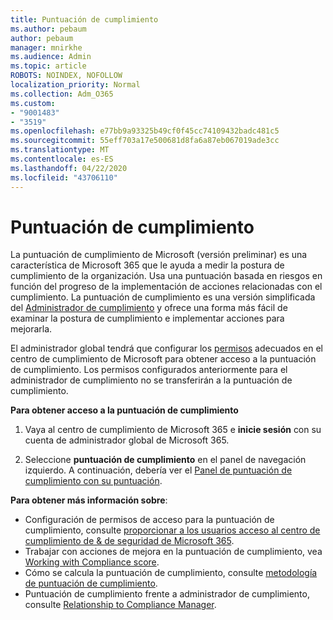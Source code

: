 ```yaml
---
title: Puntuación de cumplimiento
ms.author: pebaum
author: pebaum
manager: mnirkhe
ms.audience: Admin
ms.topic: article
ROBOTS: NOINDEX, NOFOLLOW
localization_priority: Normal
ms.collection: Adm_O365
ms.custom:
- "9001483"
- "3519"
ms.openlocfilehash: e77bb9a93325b49cf0f45cc74109432badc481c5
ms.sourcegitcommit: 55eff703a17e500681d8fa6a87eb067019ade3cc
ms.translationtype: MT
ms.contentlocale: es-ES
ms.lasthandoff: 04/22/2020
ms.locfileid: "43706110"
---
```

# <a name="compliance-score"></a>Puntuación de cumplimiento

La puntuación de cumplimiento de Microsoft (versión preliminar) es una característica de Microsoft 365 que le ayuda a medir la postura de cumplimiento de la organización. Usa una puntuación basada en riesgos en función del progreso de la implementación de acciones relacionadas con el cumplimiento.   La puntuación de cumplimiento es una versión simplificada del [Administrador de cumplimiento](https://docs.microsoft.com/microsoft-365/compliance/compliance-manager-overview) y ofrece una forma más fácil de examinar la postura de cumplimiento e implementar acciones para mejorarla. 

El administrador global tendrá que configurar los [permisos](https://docs.microsoft.com/microsoft-365/security/office-365-security/permissions-in-the-security-and-compliance-center) adecuados en el centro de cumplimiento de Microsoft para obtener acceso a la puntuación de cumplimiento.  Los permisos configurados anteriormente para el administrador de cumplimiento no se transferirán a la puntuación de cumplimiento.

**Para obtener acceso a la puntuación de cumplimiento**

1. Vaya al centro de cumplimiento de Microsoft 365 e **inicie sesión** con su cuenta de administrador global de Microsoft 365.

2. Seleccione **puntuación de cumplimiento** en el panel de navegación izquierdo. A continuación, debería ver el [Panel de puntuación de cumplimiento con su puntuación](https://docs.microsoft.com/microsoft-365/compliance/compliance-score-setup#understand-the-compliance-score-dashboard).
 

**Para obtener más información sobre**:

- Configuración de permisos de acceso para la puntuación de cumplimiento, consulte [proporcionar a los usuarios acceso al centro de cumplimiento de & de seguridad de Microsoft 365](https://docs.microsoft.com/microsoft-365/security/office-365-security/grant-access-to-the-security-and-compliance-center).
- Trabajar con acciones de mejora en la puntuación de cumplimiento, vea [Working with Compliance score](https://docs.microsoft.com/microsoft-365/compliance/working-with-compliance-score).
- Cómo se calcula la puntuación de cumplimiento, consulte [metodología de puntuación de cumplimiento](https://docs.microsoft.com/microsoft-365/compliance/compliance-score-methodology).
- Puntuación de cumplimiento frente a administrador de cumplimiento, consulte [Relationship to Compliance Manager](https://docs.microsoft.com/microsoft-365/compliance/compliance-score#relationship-to-compliance-manager).

